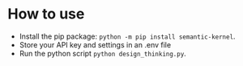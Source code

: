 # How to use
- Install the pip package: `python -m pip install semantic-kernel`.
- Store your API key and settings in an .env file
- Run the python script `python design_thinking.py`.
